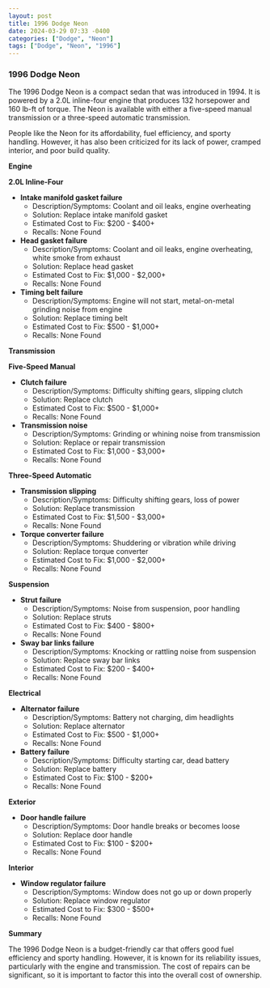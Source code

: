 ```yaml
---
layout: post
title: 1996 Dodge Neon
date: 2024-03-29 07:33 -0400
categories: ["Dodge", "Neon"]
tags: ["Dodge", "Neon", "1996"]
---
```

### 1996 Dodge Neon

The 1996 Dodge Neon is a compact sedan that was introduced in 1994. It is powered by a 2.0L inline-four engine that produces 132 horsepower and 160 lb-ft of torque. The Neon is available with either a five-speed manual transmission or a three-speed automatic transmission.

People like the Neon for its affordability, fuel efficiency, and sporty handling. However, it has also been criticized for its lack of power, cramped interior, and poor build quality.

**Engine**

**2.0L Inline-Four**

* **Intake manifold gasket failure**
    * Description/Symptoms: Coolant and oil leaks, engine overheating
    * Solution: Replace intake manifold gasket
    * Estimated Cost to Fix: $200 - $400+
    * Recalls: None Found
* **Head gasket failure**
    * Description/Symptoms: Coolant and oil leaks, engine overheating, white smoke from exhaust
    * Solution: Replace head gasket
    * Estimated Cost to Fix: $1,000 - $2,000+
    * Recalls: None Found
* **Timing belt failure**
    * Description/Symptoms: Engine will not start, metal-on-metal grinding noise from engine
    * Solution: Replace timing belt
    * Estimated Cost to Fix: $500 - $1,000+
    * Recalls: None Found

**Transmission**

**Five-Speed Manual**

* **Clutch failure**
    * Description/Symptoms: Difficulty shifting gears, slipping clutch
    * Solution: Replace clutch
    * Estimated Cost to Fix: $500 - $1,000+
    * Recalls: None Found
* **Transmission noise**
    * Description/Symptoms: Grinding or whining noise from transmission
    * Solution: Replace or repair transmission
    * Estimated Cost to Fix: $1,000 - $3,000+
    * Recalls: None Found

**Three-Speed Automatic**

* **Transmission slipping**
    * Description/Symptoms: Difficulty shifting gears, loss of power
    * Solution: Replace transmission
    * Estimated Cost to Fix: $1,500 - $3,000+
    * Recalls: None Found
* **Torque converter failure**
    * Description/Symptoms: Shuddering or vibration while driving
    * Solution: Replace torque converter
    * Estimated Cost to Fix: $1,000 - $2,000+
    * Recalls: None Found

**Suspension**

* **Strut failure**
    * Description/Symptoms: Noise from suspension, poor handling
    * Solution: Replace struts
    * Estimated Cost to Fix: $400 - $800+
    * Recalls: None Found
* **Sway bar links failure**
    * Description/Symptoms: Knocking or rattling noise from suspension
    * Solution: Replace sway bar links
    * Estimated Cost to Fix: $200 - $400+
    * Recalls: None Found

**Electrical**

* **Alternator failure**
    * Description/Symptoms: Battery not charging, dim headlights
    * Solution: Replace alternator
    * Estimated Cost to Fix: $500 - $1,000+
    * Recalls: None Found
* **Battery failure**
    * Description/Symptoms: Difficulty starting car, dead battery
    * Solution: Replace battery
    * Estimated Cost to Fix: $100 - $200+
    * Recalls: None Found

**Exterior**

* **Door handle failure**
    * Description/Symptoms: Door handle breaks or becomes loose
    * Solution: Replace door handle
    * Estimated Cost to Fix: $100 - $200+
    * Recalls: None Found

**Interior**

* **Window regulator failure**
    * Description/Symptoms: Window does not go up or down properly
    * Solution: Replace window regulator
    * Estimated Cost to Fix: $300 - $500+
    * Recalls: None Found

**Summary**

The 1996 Dodge Neon is a budget-friendly car that offers good fuel efficiency and sporty handling. However, it is known for its reliability issues, particularly with the engine and transmission. The cost of repairs can be significant, so it is important to factor this into the overall cost of ownership.
